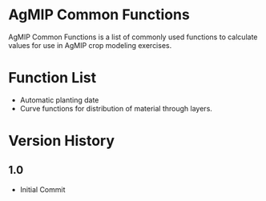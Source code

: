 # AgMIP Common Functions

AgMIP Common Functions is a list of commonly used functions to calculate
values for use in AgMIP crop modeling exercises.

# Function List
* Automatic planting date
* Curve functions for distribution of material through layers.

# Version History
## 1.0
* Initial Commit
